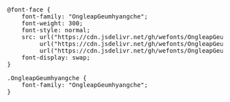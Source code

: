 <pre>
@font-face {
    font-family: "OngleapGeumhyangche";
    font-weight: 300;
    font-style: normal;
    src: url("https://cdn.jsdelivr.net/gh/wefonts/OngleapGeumhyangche/OngleapGeumhyangche.woff2") format("woff2"),
         url("https://cdn.jsdelivr.net/gh/wefonts/OngleapGeumhyangche/OngleapGeumhyangche.woff") format("woff"),
         url("https://cdn.jsdelivr.net/gh/wefonts/OngleapGeumhyangche/OngleapGeumhyangche.ttf") format("truetype");
    font-display: swap;
}

.OngleapGeumhyangche {
    font-family: "OngleapGeumhyangche";
}

</pre>
